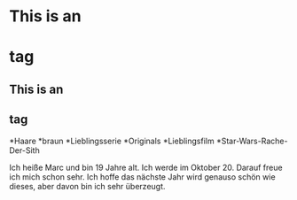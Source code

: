 # This is an <h1> tag

## This is an <h2> tag
*Haare
 *braun
*Lieblingsserie 
 *Originals
*Lieblingsfilm
 *Star-Wars-Rache-Der-Sith


 Ich heiße Marc und bin 19 Jahre alt.
 Ich werde im Oktober 20.
 Darauf freue ich mich schon sehr.
 Ich hoffe das nächste Jahr wird genauso schön wie dieses, aber davon bin ich sehr überzeugt.

